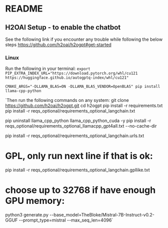 # README

## H2OAI Setup - to enable the chatbot
See the following link if you encounter any trouble while following the below steps https://github.com/h2oai/h2ogpt#get-started

### Linux
Run the following in your terminal:
`export PIP_EXTRA_INDEX_URL="https://download.pytorch.org/whl/cu121 https://huggingface.github.io/autogptq-index/whl/cu121"`

`CMAKE_ARGS="-DLLAMA_BLAS=ON -DLLAMA_BLAS_VENDOR=OpenBLAS" pip install llama-cpp-python`

`Then run the following commands on any system:
   git clone https://github.com/h2oai/h2ogpt.git
   cd h2ogpt
   pip install -r requirements.txt
   pip install -r reqs_optional/requirements_optional_langchain.txt

   pip uninstall llama_cpp_python llama_cpp_python_cuda -y
   pip install -r reqs_optional/requirements_optional_llamacpp_gpt4all.txt --no-cache-dir

   pip install -r reqs_optional/requirements_optional_langchain.urls.txt
   # GPL, only run next line if that is ok:
   pip install -r reqs_optional/requirements_optional_langchain.gpllike.txt

   # choose up to 32768 if have enough GPU memory:
   python3 generate.py --base_model=TheBloke/Mistral-7B-Instruct-v0.2-GGUF --prompt_type=mistral --max_seq_len=4096`
